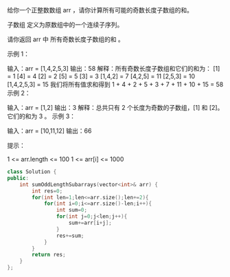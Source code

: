 给你一个正整数数组 arr ，请你计算所有可能的奇数长度子数组的和。

子数组 定义为原数组中的一个连续子序列。

请你返回 arr 中 所有奇数长度子数组的和 。

 

示例 1：

输入：arr = [1,4,2,5,3]
输出：58
解释：所有奇数长度子数组和它们的和为：
[1] = 1
[4] = 4
[2] = 2
[5] = 5
[3] = 3
[1,4,2] = 7
[4,2,5] = 11
[2,5,3] = 10
[1,4,2,5,3] = 15
我们将所有值求和得到 1 + 4 + 2 + 5 + 3 + 7 + 11 + 10 + 15 = 58
示例 2：

输入：arr = [1,2]
输出：3
解释：总共只有 2 个长度为奇数的子数组，[1] 和 [2]。它们的和为 3 。
示例 3：

输入：arr = [10,11,12]
输出：66


提示：

1 <= arr.length <= 100
1 <= arr[i] <= 1000

```cpp
class Solution {
public:
    int sumOddLengthSubarrays(vector<int>& arr) {
        int res=0;
        for(int len=1;len<=arr.size();len+=2){
            for(int i=0;i<=arr.size()-len;i++){
                int sum=0;
                for(int j=0;j<len;j++){
                    sum+=arr[i+j];
                }
                res+=sum;
            }
        }
        return res;
    }
};
```

